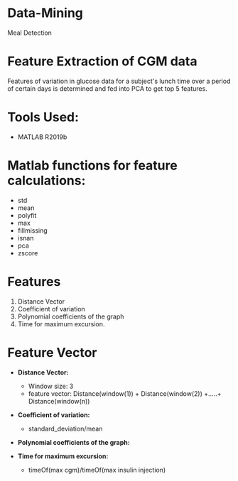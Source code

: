 # Data-Mining
Meal Detection

# Feature Extraction of CGM data
Features of variation in glucose data for a subject's lunch time over a period of certain days is determined and fed into PCA to get top 5 features.

# Tools Used:
* MATLAB R2019b

# Matlab functions for feature calculations:
* std
* mean
* polyfit
* max
* fillmissing
* isnan
* pca
* zscore

# Features 
1. Distance Vector
2. Coefficient of variation
3. Polynomial coefficients of the graph
4. Time for maximum excursion.

# Feature Vector
<Distance Vector><Coefficient of variation><Polynomial coefficients of the graph><Time for maximum excursion>
*  __Distance Vector:__ 
   * Window size: 3
   * feature vector: Distance(window(1)) + Distance(window(2)) +.....+ Distance(window(n))

*  __Coefficient of variation:__
   * standard_deviation/mean

*  __Polynomial coefficients of the graph:__

*  __Time for maximum excursion:__
   * timeOf(max cgm)/timeOf(max insulin injection)
